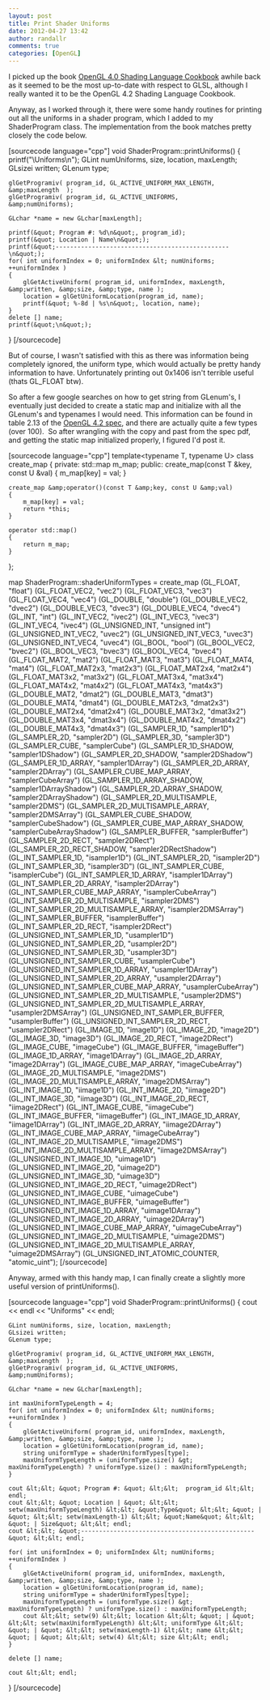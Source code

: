 ```yaml
---
layout: post
title: Print Shader Uniforms
date: 2012-04-27 13:42
author: randallr
comments: true
categories: [OpenGL]
---
```

I picked up the book <a href="http://www.packtpub.com/opengl-4-0-shading-language-cookbook/book">OpenGL 4.0 Shading Language Cookbook</a> awhile back as it seemed to be the most up-to-date with respect to GLSL, although I really wanted it to be the OpenGL 4.2 Shading Language Cookbook.

Anyway, as I worked through it, there were some handy routines for printing out all the uniforms in a shader program, which I added to my ShaderProgram class. The implementation from the book matches pretty closely the code below.

[sourcecode language="cpp"]
void ShaderProgram::printUniforms()
{
	printf(&quot;\Uniforms\n&quot;);
	GLint numUniforms, size, location, maxLength;
	GLsizei written;
	GLenum type;

	glGetProgramiv( program_id, GL_ACTIVE_UNIFORM_MAX_LENGTH, &amp;maxLength  );
	glGetProgramiv( program_id, GL_ACTIVE_UNIFORMS,           &amp;numUniforms);

	GLchar *name = new GLchar[maxLength];

	printf(&quot; Program #: %d\n&quot;, program_id);
	printf(&quot; Location | Name\n&quot;);
	printf(&quot;------------------------------------------------\n&quot;);
	for( int uniformIndex = 0; uniformIndex &lt; numUniforms; ++uniformIndex )
	{
		glGetActiveUniform( program_id, uniformIndex, maxLength, &amp;written, &amp;size, &amp;type, name );
		location = glGetUniformLocation(program_id, name);
		printf(&quot; %-8d | %s\n&quot;, location, name);
	}
	delete [] name;
	printf(&quot;\n&quot;);
}
[/sourcecode]

But of course, I wasn't satisfied with this as there was information being completely ignored, the uniform type, which would actually be pretty handy information to have. Unfortunately printing out 0x1406 isn't terrible useful (thats GL_FLOAT btw).

So after a few google searches on how to get string from GLenum's, I eventually just decided to create a static map and initialize with all the GLenum's and typenames I would need. This information can be found in table 2.13 of the <a href="http://www.opengl.org/registry/doc/glspec42.core.20120119.withchanges.pdf">OpenGL 4.2 spec</a>, and there are actually quite a few types (over 100).  So after wrangling with the copy and past from the spec pdf, and getting the static map initialized properly, I figured I'd post it.

[sourcecode language="cpp"]
template&lt;typename T, typename U&gt;
class create_map
{
private:
	std::map m_map;
public:
	create_map(const T &amp;key, const U &amp;val)
	{
		m_map[key] = val;
	}

	create_map &amp;operator()(const T &amp;key, const U &amp;val)
	{
		m_map[key] = val;
		return *this;
	}

	operator std::map()
	{
		return m_map;
	}
};

map ShaderProgram::shaderUniformTypes = create_map
(GL_FLOAT,										&quot;float&quot;)
(GL_FLOAT_VEC2,									&quot;vec2&quot;)
(GL_FLOAT_VEC3,									&quot;vec3&quot;)
(GL_FLOAT_VEC4,									&quot;vec4&quot;)
(GL_DOUBLE,										&quot;double&quot;)
(GL_DOUBLE_VEC2,								&quot;dvec2&quot;)
(GL_DOUBLE_VEC3,								&quot;dvec3&quot;)
(GL_DOUBLE_VEC4,								&quot;dvec4&quot;)
(GL_INT,										&quot;int&quot;)
(GL_INT_VEC2,									&quot;ivec2&quot;)
(GL_INT_VEC3,									&quot;ivec3&quot;)
(GL_INT_VEC4,									&quot;ivec4&quot;)
(GL_UNSIGNED_INT,								&quot;unsigned int&quot;)
(GL_UNSIGNED_INT_VEC2,							&quot;uvec2&quot;)
(GL_UNSIGNED_INT_VEC3,							&quot;uvec3&quot;)
(GL_UNSIGNED_INT_VEC4,							&quot;uvec4&quot;)
(GL_BOOL,										&quot;bool&quot;)
(GL_BOOL_VEC2,									&quot;bvec2&quot;)
(GL_BOOL_VEC3,									&quot;bvec3&quot;)
(GL_BOOL_VEC4,									&quot;bvec4&quot;)
(GL_FLOAT_MAT2,									&quot;mat2&quot;)
(GL_FLOAT_MAT3,									&quot;mat3&quot;)
(GL_FLOAT_MAT4,									&quot;mat4&quot;)
(GL_FLOAT_MAT2x3,								&quot;mat2x3&quot;)
(GL_FLOAT_MAT2x4,								&quot;mat2x4&quot;)
(GL_FLOAT_MAT3x2,								&quot;mat3x2&quot;)
(GL_FLOAT_MAT3x4,								&quot;mat3x4&quot;)
(GL_FLOAT_MAT4x2,								&quot;mat4x2&quot;)
(GL_FLOAT_MAT4x3,								&quot;mat4x3&quot;)
(GL_DOUBLE_MAT2,								&quot;dmat2&quot;)
(GL_DOUBLE_MAT3,								&quot;dmat3&quot;)
(GL_DOUBLE_MAT4,								&quot;dmat4&quot;)
(GL_DOUBLE_MAT2x3,								&quot;dmat2x3&quot;)
(GL_DOUBLE_MAT2x4,								&quot;dmat2x4&quot;)
(GL_DOUBLE_MAT3x2,								&quot;dmat3x2&quot;)
(GL_DOUBLE_MAT3x4,								&quot;dmat3x4&quot;)
(GL_DOUBLE_MAT4x2,								&quot;dmat4x2&quot;)
(GL_DOUBLE_MAT4x3,								&quot;dmat4x3&quot;)
(GL_SAMPLER_1D,									&quot;sampler1D&quot;)
(GL_SAMPLER_2D,									&quot;sampler2D&quot;)
(GL_SAMPLER_3D,									&quot;sampler3D&quot;)
(GL_SAMPLER_CUBE,								&quot;samplerCube&quot;)
(GL_SAMPLER_1D_SHADOW,							&quot;sampler1DShadow&quot;)
(GL_SAMPLER_2D_SHADOW,							&quot;sampler2DShadow&quot;)
(GL_SAMPLER_1D_ARRAY,							&quot;sampler1DArray&quot;)
(GL_SAMPLER_2D_ARRAY,							&quot;sampler2DArray&quot;)
(GL_SAMPLER_CUBE_MAP_ARRAY,						&quot;samplerCubeArray&quot;)
(GL_SAMPLER_1D_ARRAY_SHADOW,					&quot;sampler1DArrayShadow&quot;)
(GL_SAMPLER_2D_ARRAY_SHADOW,					&quot;sampler2DArrayShadow&quot;)
(GL_SAMPLER_2D_MULTISAMPLE,						&quot;sampler2DMS&quot;)
(GL_SAMPLER_2D_MULTISAMPLE_ARRAY,				&quot;sampler2DMSArray&quot;)
(GL_SAMPLER_CUBE_SHADOW,						&quot;samplerCubeShadow&quot;)
(GL_SAMPLER_CUBE_MAP_ARRAY_SHADOW,				&quot;samplerCubeArrayShadow&quot;)
(GL_SAMPLER_BUFFER,								&quot;samplerBuffer&quot;)
(GL_SAMPLER_2D_RECT,							&quot;sampler2DRect&quot;)
(GL_SAMPLER_2D_RECT_SHADOW,						&quot;sampler2DRectShadow&quot;)
(GL_INT_SAMPLER_1D,								&quot;isampler1D&quot;)
(GL_INT_SAMPLER_2D,								&quot;isampler2D&quot;)
(GL_INT_SAMPLER_3D,								&quot;isampler3D&quot;)
(GL_INT_SAMPLER_CUBE,							&quot;isamplerCube&quot;)
(GL_INT_SAMPLER_1D_ARRAY,						&quot;isampler1DArray&quot;)
(GL_INT_SAMPLER_2D_ARRAY,						&quot;isampler2DArray&quot;)
(GL_INT_SAMPLER_CUBE_MAP_ARRAY,					&quot;isamplerCubeArray&quot;)
(GL_INT_SAMPLER_2D_MULTISAMPLE,					&quot;isampler2DMS&quot;)
(GL_INT_SAMPLER_2D_MULTISAMPLE_ARRAY,			&quot;isampler2DMSArray&quot;)
(GL_INT_SAMPLER_BUFFER,							&quot;isamplerBuffer&quot;)
(GL_INT_SAMPLER_2D_RECT,						&quot;isampler2DRect&quot;)
(GL_UNSIGNED_INT_SAMPLER_1D,					&quot;usampler1D&quot;)
(GL_UNSIGNED_INT_SAMPLER_2D,					&quot;usampler2D&quot;)
(GL_UNSIGNED_INT_SAMPLER_3D,					&quot;usampler3D&quot;)
(GL_UNSIGNED_INT_SAMPLER_CUBE,					&quot;usamplerCube&quot;)
(GL_UNSIGNED_INT_SAMPLER_1D_ARRAY,				&quot;usampler1DArray&quot;)
(GL_UNSIGNED_INT_SAMPLER_2D_ARRAY,				&quot;usampler2DArray&quot;)
(GL_UNSIGNED_INT_SAMPLER_CUBE_MAP_ARRAY,		&quot;usamplerCubeArray&quot;)
(GL_UNSIGNED_INT_SAMPLER_2D_MULTISAMPLE,		&quot;usampler2DMS&quot;)
(GL_UNSIGNED_INT_SAMPLER_2D_MULTISAMPLE_ARRAY,	&quot;usampler2DMSArray&quot;)
(GL_UNSIGNED_INT_SAMPLER_BUFFER,				&quot;usamplerBuffer&quot;)
(GL_UNSIGNED_INT_SAMPLER_2D_RECT,				&quot;usampler2DRect&quot;)
(GL_IMAGE_1D,									&quot;image1D&quot;)
(GL_IMAGE_2D,									&quot;image2D&quot;)
(GL_IMAGE_3D,									&quot;image3D&quot;)
(GL_IMAGE_2D_RECT,								&quot;image2DRect&quot;)
(GL_IMAGE_CUBE,									&quot;imageCube&quot;)
(GL_IMAGE_BUFFER,								&quot;imageBuffer&quot;)
(GL_IMAGE_1D_ARRAY,								&quot;image1DArray&quot;)
(GL_IMAGE_2D_ARRAY,								&quot;image2DArray&quot;)
(GL_IMAGE_CUBE_MAP_ARRAY,						&quot;imageCubeArray&quot;)
(GL_IMAGE_2D_MULTISAMPLE,						&quot;image2DMS&quot;)
(GL_IMAGE_2D_MULTISAMPLE_ARRAY,					&quot;image2DMSArray&quot;)
(GL_INT_IMAGE_1D,								&quot;iimage1D&quot;)
(GL_INT_IMAGE_2D,								&quot;iimage2D&quot;)
(GL_INT_IMAGE_3D,								&quot;iimage3D&quot;)
(GL_INT_IMAGE_2D_RECT,							&quot;iimage2DRect&quot;)
(GL_INT_IMAGE_CUBE,								&quot;iimageCube&quot;)
(GL_INT_IMAGE_BUFFER,							&quot;iimageBuffer&quot;)
(GL_INT_IMAGE_1D_ARRAY,							&quot;iimage1DArray&quot;)
(GL_INT_IMAGE_2D_ARRAY,							&quot;iimage2DArray&quot;)
(GL_INT_IMAGE_CUBE_MAP_ARRAY,					&quot;iimageCubeArray&quot;)
(GL_INT_IMAGE_2D_MULTISAMPLE,					&quot;iimage2DMS&quot;)
(GL_INT_IMAGE_2D_MULTISAMPLE_ARRAY,				&quot;iimage2DMSArray&quot;)
(GL_UNSIGNED_INT_IMAGE_1D,						&quot;uimage1D&quot;)
(GL_UNSIGNED_INT_IMAGE_2D,						&quot;uimage2D&quot;)
(GL_UNSIGNED_INT_IMAGE_3D,						&quot;uimage3D&quot;)
(GL_UNSIGNED_INT_IMAGE_2D_RECT,					&quot;uimage2DRect&quot;)
(GL_UNSIGNED_INT_IMAGE_CUBE,					&quot;uimageCube&quot;)
(GL_UNSIGNED_INT_IMAGE_BUFFER,					&quot;uimageBuffer&quot;)
(GL_UNSIGNED_INT_IMAGE_1D_ARRAY,				&quot;uimage1DArray&quot;)
(GL_UNSIGNED_INT_IMAGE_2D_ARRAY,				&quot;uimage2DArray&quot;)
(GL_UNSIGNED_INT_IMAGE_CUBE_MAP_ARRAY,			&quot;uimageCubeArray&quot;)
(GL_UNSIGNED_INT_IMAGE_2D_MULTISAMPLE,			&quot;uimage2DMS&quot;)
(GL_UNSIGNED_INT_IMAGE_2D_MULTISAMPLE_ARRAY,	&quot;uimage2DMSArray&quot;)
(GL_UNSIGNED_INT_ATOMIC_COUNTER,				&quot;atomic_uint&quot;);
[/sourcecode]


Anyway, armed with this handy map, I can finally create a slightly more useful version of printUniforms().</pre>

[sourcecode language="cpp"]
void ShaderProgram::printUniforms()
{
	cout &lt;&lt; endl &lt;&lt; &quot;Uniforms&quot; &lt;&lt; endl;
	
	GLint numUniforms, size, location, maxLength;
	GLsizei written;
	GLenum type;

	glGetProgramiv( program_id, GL_ACTIVE_UNIFORM_MAX_LENGTH, &amp;maxLength  );
	glGetProgramiv( program_id, GL_ACTIVE_UNIFORMS,           &amp;numUniforms);

	GLchar *name = new GLchar[maxLength];

	int maxUniformTypeLength = 4;
	for( int uniformIndex = 0; uniformIndex &lt; numUniforms; ++uniformIndex )
	{	
		glGetActiveUniform( program_id, uniformIndex, maxLength, &amp;written, &amp;size, &amp;type, name );
		location = glGetUniformLocation(program_id, name);
		string uniformType = shaderUniformTypes[type];
		maxUniformTypeLength = (uniformType.size() &gt; maxUniformTypeLength) ? uniformType.size() : maxUniformTypeLength;
	}

	cout &lt;&lt; &quot; Program #: &quot; &lt;&lt;  program_id &lt;&lt; endl;
	cout &lt;&lt; &quot; Location | &quot; &lt;&lt; setw(maxUniformTypeLength) &lt;&lt; &quot;Type&quot; &lt;&lt; &quot; | &quot; &lt;&lt; setw(maxLength-1) &lt;&lt; &quot;Name&quot; &lt;&lt; &quot; | Size&quot; &lt;&lt; endl;
	cout &lt;&lt; &quot;------------------------------------------------&quot; &lt;&lt; endl;

	for( int uniformIndex = 0; uniformIndex &lt; numUniforms; ++uniformIndex )
	{	
		glGetActiveUniform( program_id, uniformIndex, maxLength, &amp;written, &amp;size, &amp;type, name );
		location = glGetUniformLocation(program_id, name);
		string uniformType = shaderUniformTypes[type];
		maxUniformTypeLength = (uniformType.size() &gt; maxUniformTypeLength) ? uniformType.size() : maxUniformTypeLength;
		cout &lt;&lt; setw(9) &lt;&lt; location &lt;&lt; &quot; | &quot; &lt;&lt; setw(maxUniformTypeLength) &lt;&lt; uniformType &lt;&lt; &quot; | &quot; &lt;&lt; setw(maxLength-1) &lt;&lt; name &lt;&lt; &quot; | &quot; &lt;&lt; setw(4) &lt;&lt; size &lt;&lt; endl;
	}

	delete [] name;

	cout &lt;&lt; endl;
}
[/sourcecode]
